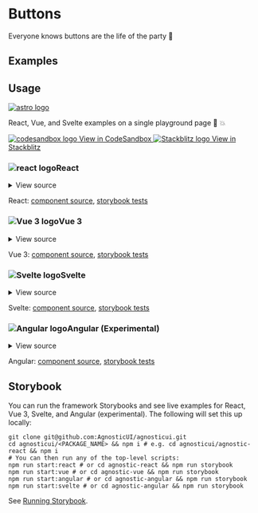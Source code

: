 # Buttons

Everyone knows buttons are the life of the party :man_dancing:

<div class="mbe24"></div>

## Examples

<ButtonExamples />

<script setup>
import ButtonExamples from '../../components/ButtonExamples.vue'
import { Alert } from "agnostic-vue";
</script>

## Usage

<div class="flex mbs40 mbe24">
  <a href="https://astro.build/" class="flex-shrink-0" target="_blank"><img style="width: var(--fluid-80)" src="/images/astro-logo-light.svg" alt="astro logo"></a>
  <p class="mis16">React, Vue, and Svelte examples on a single playground page 🚀 💥</p>
</div>
<div class="playgrounds flex mbe32">
  <a class="btn btn-rounded" style="background-color: var(--agnostic-dark); color: var(--agnostic-light)" href="https://codesandbox.io/s/github/AgnosticUI/agnosticui/tree/master/playgrounds/Buttons?file=/README.md" target="_blank">
    <img src="/images/codesandbox.svg" alt="codesandbox logo" class="mie8"> View in CodeSandbox
  </a>
  <a class="btn btn-rounded" style="background-color: var(--agnostic-primary); color: var(--agnostic-light)" href="https://stackblitz.com/github/AgnosticUI/agnosticui/tree/master/playgrounds/Buttons?file=/README.md" target="_blank">
    <img src="/images/stackblitz.svg" alt="Stackblitz logo" class="mie4"> View in Stackblitz
  </a>
</div>

<div class="flex">
  <h3 id="react" tabindex="-1">
    <img src="/images/React-icon.svg" alt="react logo">React
  </h3>
</div>

<details class="disclose disclose-bordered">
<summary class="disclose-title">View source</summary>

```jsx
import 'agnostic-react/dist/common.min.css';
import 'agnostic-react/dist/esm/index.css';
import { Button, ButtonGroup } from 'agnostic-react';
  
const onClickStub = (e) => console.log('onClickStub called...', e)

export const YourComponent = () => (
  <>
    <Button>Go</Button>
    <Button isRounded>Go</Button>
    <Button isBordered>Go</Button>
    <Button isBordered isRounded>Go</Button>
    <Button mode="primary">Go</Button>
    <Button mode="primary" isRounded>Go</Button>
    <Button mode="secondary">Go</Button>
    <Button isDisabled>Go</Button>
    <Button size="small">Go</Button>
    <Button size="large">Go</Button>
    <Button isBlock>Go</Button>
    <ButtonGroup ariaLabel="Button group">
      <Button isGrouped onClick={onClickStub}>One</Button>
      <Button isGrouped onClick={onClickStub}>Two</Button>
      <Button isGrouped onClick={onClickStub}>Three</Button>
    </ButtonGroup>
  </>
);
```
</details>

React: [component source](https://github.com/AgnosticUI/agnosticui/blob/master/agnostic-react/src/Button.tsx), [storybook tests](https://github.com/AgnosticUI/agnosticui/blob/master/agnostic-react/src/stories/Button.stories.tsx)

<div class="mbe32"></div>

<div class="flex">
  <h3 id="vue-3" tabindex="-1">
    <img src="/images/Vue-icon.svg" alt="Vue 3 logo">Vue 3
  </h3>
</div>

<details class="disclose disclose-bordered">
<summary class="disclose-title">View source</summary>

```vue
<template>
  <div class="mbs16 mbe16">
    <Button>Go</Button>
    <Button isRounded>Go</Button>
    >Go</Button>
    <Button isBordered>Go</Button>
    <Button
      isBordered
      isRounded
    >Go</Button>
    <Button mode="primary">Go</Button>
    <Button
      mode="primary"
      isRounded
    >Go</Button>
    <Button mode="secondary">Go</Button>
  </div>
  <div class="mbe16">
    <Button size="small">Smaller</Button>
    <Button size="large">Larger</Button>
    <Button isDisabled>Disabled</Button>
  </div>
  <div class="mbe16">
    <Button isBlock>Go</Button>
  </div>
  <div class="mbe16">
    <ButtonGroup ariaLabel="Button group">
      <Button isGrouped isBordered>One</Button>
      <Button isGrouped isBordered>Two</Button>
      <Button isGrouped isBordered>Three</Button>
    </ButtonGroup>
  </div>
  <div class="mbe16">
    <ButtonGroup ariaLabel="Button group">
      <Button isGrouped mode="primary">One</Button>
      <Button isGrouped mode="primary">Two</Button>
      <Button isGrouped mode="primary">Three</Button>
    </ButtonGroup>
  </div>
</template>
<script setup>
// Import AgnosticUI global common & component CSS
import "agnostic-vue/dist/common.min.css";
import "agnostic-vue/dist/index.css";
import { Button, ButtonGroup } from "agnostic-vue";
</script>
```
</details>

Vue 3: [component source](https://github.com/AgnosticUI/agnosticui/blob/master/agnostic-vue/src/components/Button.vue), [storybook tests](https://github.com/AgnosticUI/agnosticui/blob/master/agnostic-vue/src/stories/Button.stories.js)


<div class="mbe24"></div>

<div class="flex">
  <h3 id="svelte" tabindex="-1">
    <img src="/images/Svelte-icon.svg" alt="Svelte logo">Svelte
  </h3>
</div>

<details class="disclose disclose-bordered">
<summary class="disclose-title">View source</summary>

```html
<script>
  import 'agnostic-svelte/css/common.min.css';
  import { Button, ButtonGroup } from "agnostic-svelte";
  const onClickStub = (e) => console.log('onClickStub called...', e)
</script>
<div class="mbe16">
  <Button on:click={onClickStub}>Default</Button>
  <Button isCircle>99</Button>
  <Button mode="primary">Go</Button>
  <Button mode="primary" size="large">Go</Button>
  <Button mode="primary" isBordered>Go</Button>
  <Button mode="primary" isBlock>Go</Button>
  <Button mode="primary" isBlank>Go</Button>
  <Button mode="primary" isLink>Go</Button>
  <Button mode="primary" isDisabled>Go</Button>
  <Button mode="primary" isRounded>Go</Button>
  <Button isSkinned={false}>Go</Button>
  <button class="tab-button">
    <Button type="faux" mode="primary">div</Button>
  </button>
  <div class="mbe24" />
  <ButtonGroup ariaLabel="Appropriate label for your button group">
    <Button isGrouped isBordered mode="primary" on:click={onClickStub}>One</Button>
    <Button isGrouped isBordered mode="primary" on:click={onClickStub}>Two</Button>
    <Button isGrouped isBordered mode="primary" on:click={onClickStub}>Three</Button>
  </ButtonGroup>
</div>
```
</details>

Svelte: [component source](https://github.com/AgnosticUI/agnosticui/blob/master/agnostic-svelte/src/lib/components/Button/Button.svelte), [storybook tests](https://github.com/AgnosticUI/agnosticui/blob/master/agnostic-svelte/src/lib/components/Button/Button.stories.js)

<div class="flex">
  <h3 id="angular" tabindex="-1">
    <img src="/images/Angular-icon.svg" alt="Angular logo">Angular (Experimental)
  </h3>
</div>

<details class="disclose disclose-bordered">
<summary class="disclose-title">View source</summary>

In your Angular configuration (likely `angular.json`) ensure you're including
the common AgnosticUI styles:

<div class="mbe16"></div>

` "styles": ["agnostic-angular/common.min.css"],`

<div class="mbe24"></div>

Add AgnosticUI's `AgModule` module:

```js{3,9}
import { NgModule } from '@angular/core';
import { BrowserModule } from '@angular/platform-browser';
import { AgModule } from 'agnostic-angular';

import { AppComponent } from './app.component';

@NgModule({
  declarations: [AppComponent],
  imports: [BrowserModule, AgModule],
  providers: [],
  bootstrap: [AppComponent],
})
export class AppModule {}
```

Now you can use in your components:

```js
import { Component } from '@angular/core';

@Component({
  selector: 'your-component',
  template: `<div>
  <section>
    <ag-button [isBordered]="true">Go</ag-button>
    <ag-button [isBlank]="true">Go</ag-button>
    <ag-button [isBlock]="true">Go</ag-button>
    <ag-button [isRounded]="true">Go</ag-button>
    <ag-button [isBordered]="true"
               [isRounded]="true">Go</ag-button>
    <ag-button mode="primary">Go</ag-button>
    <ag-button mode="primary"
               [isBordered]="true">Go</ag-button>
    <ag-button mode="secondary">Go</ag-button>
    <ag-button mode="secondary"
               [isBordered]="true">Go</ag-button>
  </section>
  <section>
    <h3>Button Groups</h3>
    <ag-button-group ariaLabel="Button group">
      <div class="btn-first-wrap">
        <ag-button mode="primary"
                   [isBordered]="true">Button 1</ag-button>
      </div>
      <ag-button mode="primary"
                 [isBordered]="true">Button 2</ag-button>
      <ag-button mode="primary"
                 [isBordered]="true">Button 3</ag-button>
      <div class="btn-last-wrap">
        <ag-button mode="primary"
                   [isBordered]="true">Button 4</ag-button>
      </div>
    </ag-button-group>
  </section>
</div>`,
})
export class YourComponent { //... }
```
</details>

Angular: [component source](https://github.com/AgnosticUI/agnosticui/blob/master/agnostic-angular/libs/ag/src/lib/button.component.ts), [storybook tests](https://github.com/AgnosticUI/agnosticui/blob/master/agnostic-angular/libs/ag/src/lib/button.component.stories.ts)

<div class="mbe32"></div>

## Storybook

You can run the framework Storybooks and see live examples for React, Vue 3, Svelte, and Angular (experimental). The following will set this up locally:

```shell
git clone git@github.com:AgnosticUI/agnosticui.git
cd agnosticui/<PACKAGE_NAME> && npm i # e.g. cd agnosticui/agnostic-react && npm i
# You can then run any of the top-level scripts:
npm run start:react # or cd agnostic-react && npm run storybook
npm run start:vue # or cd agnostic-vue && npm run storybook
npm run start:angular # or cd agnostic-angular && npm run storybook
npm run start:svelte # or cd agnostic-angular && npm run storybook
```

See [Running Storybook](https://github.com/AgnosticUI/agnosticui/blob/master/CONTRIBUTING.md#usage).
